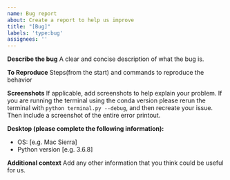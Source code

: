 ```yaml
---
name: Bug report
about: Create a report to help us improve
title: "[Bug]"
labels: 'type:bug'
assignees: ''
---
```


**Describe the bug**
A clear and concise description of what the bug is.

**To Reproduce**
Steps(from the start) and commands to reproduce the behavior

**Screenshots**
If applicable, add screenshots to help explain your problem.
If you are running the terminal using the conda version please
rerun the terminal with `python terminal.py --debug`, and then
recreate your issue. Then include a screenshot of the entire 
error printout.

**Desktop (please complete the following information):**

- OS: [e.g. Mac Sierra]
- Python version [e.g. 3.6.8]

**Additional context**
Add any other information that you think could be useful for us.
